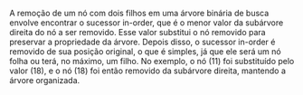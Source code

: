 A remoção de um nó com dois filhos em uma árvore binária de busca envolve encontrar o sucessor in-order, que é o menor valor da subárvore direita do nó a ser removido. Esse valor substitui o nó removido para preservar a propriedade da árvore. Depois disso, o sucessor in-order é removido de sua posição original, o que é simples, já que ele será um nó folha ou terá, no máximo, um filho. No exemplo, o nó (11) foi substituído pelo valor (18), e o nó (18) foi então removido da subárvore direita, mantendo a árvore organizada.